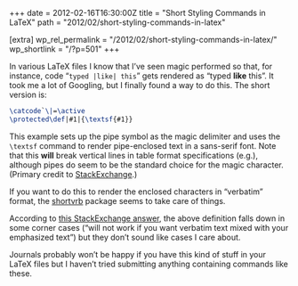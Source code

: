 +++
date = 2012-02-16T16:30:00Z
title = "Short Styling Commands in LaTeX"
path = "2012/02/short-styling-commands-in-latex"

[extra]
wp_rel_permalink = "/2012/02/short-styling-commands-in-latex/"
wp_shortlink = "/?p=501"
+++

In various LaTeX files I know that I’ve seen magic performed so that, for
instance, code “`typed |like| this`” gets rendered as “typed **like** this”.
It took me a lot of Googling, but I finally found a way to do this. The short
version is:

```tex
\catcode`\|=\active
\protected\def|#1|{\textsf{#1}}
```

This example sets up the pipe symbol as the magic delimiter and uses the
`\textsf` command to render pipe-enclosed text in a sans-serif font. Note that
this **will** break vertical lines in table format specifications (e.g.),
although pipes do seem to be the standard choice for the magic character.
(Primary credit to [StackExchange](http://tex.stackexchange.com/q/40513).)

If you want to do this to render the enclosed characters in “verbatim” format,
the [shortvrb](https://ctan.org/pkg/shortvrb?lang=en) package seems to take
care of things.

According to
[this StackExchange answer](http://tex.stackexchange.com/a/40687), the above
definition falls down in some corner cases (“will not work if you want
verbatim text mixed with your emphasized text”) but they don’t sound like
cases I care about.

Journals probably won’t be happy if you have this kind of stuff in your LaTeX
files but I haven’t tried submitting anything containing commands like these.
